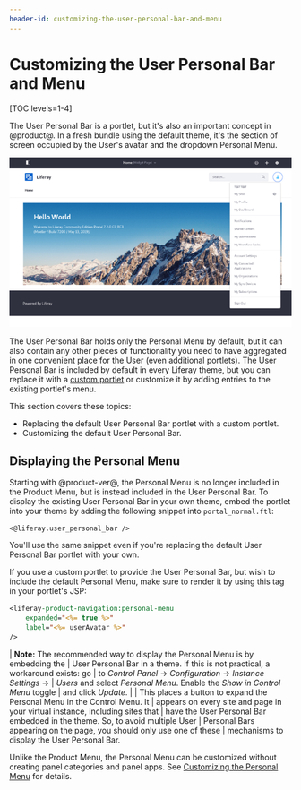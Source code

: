 ```yaml
---
header-id: customizing-the-user-personal-bar-and-menu
---
```


# Customizing the User Personal Bar and Menu

[TOC levels=1-4]

The User Personal Bar is a portlet, but it's also an important concept in
@product@. In a fresh bundle using the default theme, it's the section of screen
occupied by the User's avatar and the dropdown Personal Menu.

![Figure 1: By default, the User Personal Bar contains the signed-in user's avatar, which opens the Personal Menu when selected.](../../../images/user-personal-bar.png)

The User Personal Bar holds only the Personal Menu by default, but it can also
contain any other pieces of functionality you need to have aggregated in one
convenient place for the User (even additional portlets). The User Personal Bar
is included by default in every Liferay theme, but you can replace it with a 
[custom portlet](/docs/7-2/customization/-/knowledge_base/c/using-a-custom-portlet-in-place-of-the-user-personal-bar)
or customize it by adding entries to the existing portlet's menu.

This section covers these topics:

- Replacing the default User Personal Bar portlet with a custom portlet.
- Customizing the default User Personal Bar.

## Displaying the Personal Menu

Starting with @product-ver@, the Personal Menu is no longer included in the
Product Menu, but is instead included in the User Personal Bar. To display the
existing User Personal Bar in your own theme, embed the portlet into your theme
by adding the following snippet into `portal_normal.ftl`:

```markup
<@liferay.user_personal_bar />
```

You'll use the same snippet even if you're replacing the default User Personal
Bar portlet with your own.

If you use a custom portlet to provide the User Personal Bar, but wish to
include the default Personal Menu, make sure to render it by using this tag in
your portlet's JSP:

```jsp
<liferay-product-navigation:personal-menu
    expanded="<%= true %>"
    label="<%= userAvatar %>"
/>
```

| **Note:** The recommended way to display the Personal Menu is by embedding the
| User Personal Bar in a theme. If this is not practical, a workaround exists: go
| to *Control Panel* &rarr; *Configuration* &rarr; *Instance Settings* &rarr;
| *Users* and select *Personal Menu*. Enable the *Show in Control Menu* toggle
| and click *Update*.
| 
| This places a button to expand the Personal Menu in the Control Menu. It
| appears on every site and page in your virtual instance, including sites that
| have the User Personal Bar embedded in the theme. So, to avoid multiple User 
| Personal Bars appearing on the page, you should only use one of these 
| mechanisms to display the User Personal Bar.

Unlike the Product Menu, the Personal Menu can be customized without creating
panel categories and panel apps. See 
[Customizing the Personal Menu](/docs/7-2/customization/-/knowledge_base/c/customizing-the-personal-menu)
for details.

